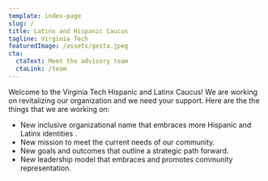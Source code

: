 ```yaml
---
template: index-page
slug: /
title: Latinx and Hispanic Caucus
tagline: Virginia Tech
featuredImage: /assets/gesta.jpeg
cta:
  ctaText: Meet the advisory team
  ctaLink: /team
---
```


Welcome to the Virginia Tech Hispanic and Latinx Caucus! We are working on revitalizing our organization and we need your support. Here are the the things that we are working on:

- New inclusive organizational name that embraces more Hispanic and Latinx identities .
- New mission to meet the current needs of our community.
- New goals and outcomes that outline a strategic path forward.
- New leadership model that embraces and promotes community representation.
